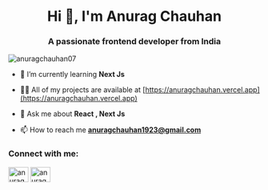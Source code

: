 <h1 align="center">Hi 👋, I'm Anurag Chauhan</h1>
<h3 align="center">A passionate frontend developer from India</h3>


<p align="left"> <img src="https://komarev.com/ghpvc/?username=anuragchauhan07&label=Profile%20views&color=0e75b6&style=flat" alt="anuragchauhan07" /> </p>


- 🌱 I’m currently learning **Next Js**

- 👨‍💻 All of my projects are available at [https://anuragchauhan.vercel.app](https://anuragchauhan.vercel.app)

- 💬 Ask me about **React , Next Js**

- 📫 How to reach me **anuragchauhan1923@gmail.com**

<h3 align="left">Connect with me:</h3>
<p align="left">
<a href="https://linkedin.com/in/anuragchauhan07" target="blank"><img align="center" src="https://raw.githubusercontent.com/rahuldkjain/github-profile-readme-generator/master/src/images/icons/Social/linked-in-alt.svg" alt="anuragchauhan07" height="30" width="40" /></a>
<a href="https://instagram.com/anuragchauhan_7" target="blank"><img align="center" src="https://raw.githubusercontent.com/rahuldkjain/github-profile-readme-generator/master/src/images/icons/Social/instagram.svg" alt="anuragchauhan_7" height="30" width="40" /></a>
</p>





